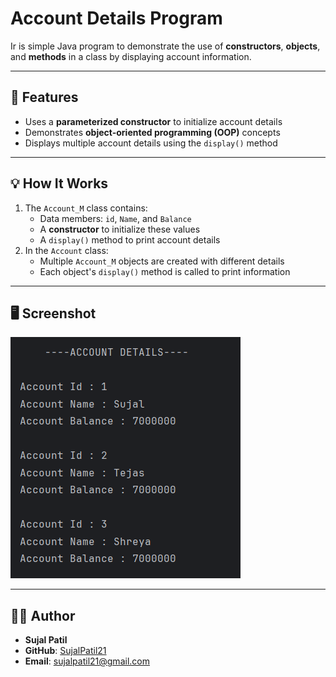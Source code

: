 # Account Details Program

Ir is simple Java program to demonstrate the use of **constructors**, **objects**, and **methods** in a class by displaying account information.

---

## 🧩 Features
- Uses a **parameterized constructor** to initialize account details  
- Demonstrates **object-oriented programming (OOP)** concepts  
- Displays multiple account details using the `display()` method  

---

## 💡 How It Works
1. The `Account_M` class contains:
   - Data members: `id`, `Name`, and `Balance`
   - A **constructor** to initialize these values
   - A `display()` method to print account details  
2. In the `Account` class:
   - Multiple `Account_M` objects are created with different details  
   - Each object's `display()` method is called to print information  

---

## 🖥️ Screenshot
![Program Output](Output.png)

---

## 🧑‍💻 Author
- **Sujal Patil**  
- **GitHub**: [SujalPatil21](https://github.com/SujalPatil21)  
- **Email**: sujalpatil21@gmail.com
